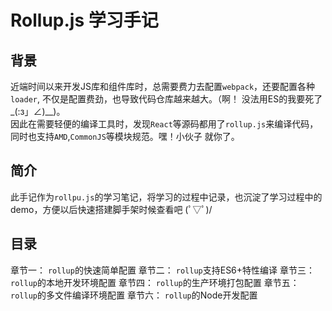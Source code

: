 # Rollup.js 学习手记

## 背景
近端时间以来开发JS库和组件库时，总需要费力去配置`webpack`，还要配置各种`loader`, 不仅是配置费劲，也导致代码仓库越来越大。（啊！ 没法用ES的我要死了  _(:з」∠)__)。   
因此在需要轻便的编译工具时，发现`React`等源码都用了`rollup.js`来编译代码，同时也支持`AMD`,`CommonJS`等模块规范。嘿！小伙子 就你了。

## 简介
此手记作为`rollpu.js`的学习笔记，将学习的过程中记录，也沉淀了学习过程中的demo，方便以后快速搭建脚手架时候查看吧 (ﾟ▽ﾟ)/


## 目录

 章节一： `rollup`的快速简单配置
 章节二： `rollup`支持ES6+特性编译
 章节三： `rollup`的本地开发环境配置
 章节四： `rollup`的生产环境打包配置
 章节五： `rollup`的多文件编译环境配置
 章节六： `rollup`的Node开发配置